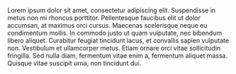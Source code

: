 Lorem ipsum dolor sit amet, consectetur adipiscing elit. Suspendisse in metus non mi rhoncus porttitor. Pellentesque faucibus elit ut dolor accumsan, at maximus orci cursus. Maecenas scelerisque neque eu condimentum mollis. In commodo justo ut quam vulputate, nec bibendum libero aliquet. Curabitur feugiat tincidunt lacus, et convallis sapien vulputate non. Vestibulum et ullamcorper metus. Etiam ornare orci vitae sollicitudin fringilla. Sed nulla diam, fermentum vitae enim a, fermentum aliquet massa. Quisque vitae suscipit urna, non tincidunt dui. 